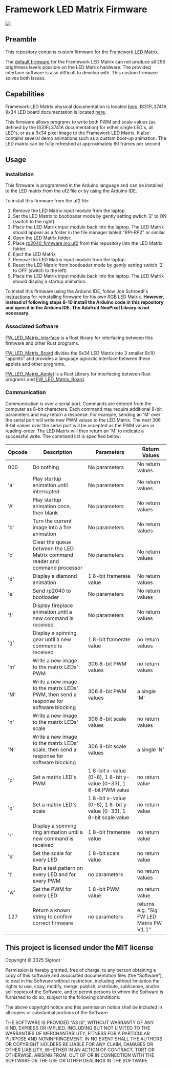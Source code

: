 # Framework LED Matrix Firmware
![](readme/matrix.gif)
## Preamble
This repository contains custom firmware for the [Framework LED Matrix](https://frame.work/products/16-led-matrix).

The [default firmware](https://github.com/FrameworkComputer/inputmodule-rs/tree/main) for the Framework LED Matrix can not produce all 256 brightness levels possible on the LED Matrix hardware. The provided interface software is also difficult to develop with. This custom firmware solves both issues. 
## Capabilities
Framework LED Matrix physical documentation is located [here](https://github.com/FrameworkComputer/InputModules/blob/main/Electrical/LEDMatrix/README.md).
IS31FL3741A 9x34 LED board documentation is located [here](https://lumissil.com/assets/pdf/core/IS31FL3741A_DS.pdf).

This firmware allows programs to write both PWM and scale values (as defined by the IS31FL3741A documentation) for either single LED's, all LED's, or as a 9x34 pixel image to the Framework LED Matrix. It also contains several demo animations such as a custom boot-up animation. The LED matrix can be fully refreshed at approximately 80 frames per second.
## Usage
### Installation
This firmware is programmed in the Arduino language and can be installed to the LED matrix from the uf2 file or by using the Arduino IDE.

To install this firmware from the uf2 file:
1. Remove the LED Matrix input module from the laptop.
2. Set the LED Matrix to bootloader mode by gently setting swtich '2' to ON (switch to the right).
3. Place the LED Matrix input module back into the laptop. The LED Matrix should appear as a folder in the file manager labled "RPI-RP2" or similar.
4. Open the LED Matrix folder.
5. Place [rp2040_firmware.ino.uf2](rp2040_firmware/build/rp2040.rp2040.generic/rp2040_firwmare.ino.uf2) from this repository into the LED Matrix folder.
6. Eject the LED Matrix
7. Remove the LED Matrix input module from the laptop.
8. Reset the LED Matrix from bootloader mode by gently setting switch '2' to OFF (switch to the left)
9. Place the LED Matrix input module back into the laptop. The LED Matrix should display a startup animation.

To install this firmware using the Arduino IDE, follow Joe Schroedl's [instructions](https://jschroedl.com/rgb-start/) for reinstalling firmware for his own RGB LED Matrix. **However, instead of following steps 8-10 install the Arduino code in this repository and open it in the Arduino IDE. The Adafruit NeoPixel Library is not necessary.**
### Associated Software
[FW_LED_Matrix_Interface](https://github.com/sigroot/FW_LED_Matrix_Interface) is a Rust library for interfacing between this firmware and other Rust programs.

[FW_LED_Matrix_Board](https://github.com/sigroot/FW_LED_Matrix_Board) divides the 9x34 LED Matrix into 3 smaller 9x10 "applets" and provides a language agnostic interface between these applets and other programs.

[FW_LED_Matrix_Applet](https://github.com/sigroot/FW_LED_Matrix_Applet) is a Rust Library for interfacing between Rust programs and [FW_LED_Matrix_Board](https://github.com/sigroot/FW_LED_Matrix_Board).
### Communication
Communication is over a serial port. Commands are entered from the computer as 8-bit characters. Each command may require additional 8-bit parameters and may return a response. For example, sending an 'M' over the serial port will write new PWM values to the LED Matrix. The next 306 8-bit values over the serial port will be accepted as the PWM values in reading-order. The LED Matrix will then return an 'M' to indicate a successful write. The command list is specified below:

Opcode | Description | Parameters | Return Values
--- | --- | --- | ---
000 | Do nothing | No parameters | No return values
'a' | Play startup animation until interrupted | No parameters | No return values
'A' | Play startup animation once, then blank | No parameters | No return values
'b' | Turn the current image into a fire animation | No parameters | No return values
'c' | Clear the queue between the LED Matrix command reader and command processor | No parameters | No return values
'd' | Display a diamond animation | 1 8-bit framerate value | No return values
'e' | Send rp2040 to bootloader | No parameters | No return values
'f' | Display fireplace animation until a new command is received | No parameters | No return values
'g' | Display a spinning gear until a new command is received | 1 8-bit framerate value | no return values
'm' | Write a new image to the matrix LEDs' PWM | 306 8-bit PWM values | no return values
'M' | Write a new image to the matrix LEDs' PWM, then send a response for software blocking | 306 8-bit PWM values | a single 'M'
'n' | Write a new image to the matrix LEDs' scale | 306 8-bit scale values | no return values
'N' | Write a new image to the matrix LEDs' scale, then send a response for software blocking | 306 8-bit scale values | a single 'N'
'p' | Set a matrix LED's PWM | 1 8-bit x-value (0-8), 1 8-bit y-value (0-33), 1 8-bit PWM value | no return value
'q' | Set a matrix LED's scale | 1 8-bit x-value (0-8), 1 8-bit y-value (0-33), 1 8-bit scale value | no return value
'r' | Display a spinning ring animation until a new command is received | 1 8-bit framerate value | no return value
's' | Set the scale for every LED | 1 8-bit scale value | no return value
't' | Run a test pattern on every LED and for every PWM | no parameters | no return values
'w' | Set the PWM for every LED | 1 8-bit PWM value | no return value
127 | Return a known string to confirm correct firmware | no parameters | returns e.g. "Sig FW LED Matrix FW V1.1"

## This project is licensed under the MIT license

Copyright © 2025 Sigroot

Permission is hereby granted, free of charge, to any person obtaining a copy of this software and associated documentation files (the “Software”), to deal in the Software without restriction, including without limitation the rights to use, copy, modify, merge, publish, distribute, sublicense, and/or sell copies of the Software, and to permit persons to whom the Software is furnished to do so, subject to the following conditions:

The above copyright notice and this permission notice shall be included in all copies or substantial portions of the Software.

THE SOFTWARE IS PROVIDED “AS IS”, WITHOUT WARRANTY OF ANY KIND, EXPRESS OR IMPLIED, INCLUDING BUT NOT LIMITED TO THE WARRANTIES OF MERCHANTABILITY, FITNESS FOR A PARTICULAR PURPOSE AND NONINFRINGEMENT. IN NO EVENT SHALL THE AUTHORS OR COPYRIGHT HOLDERS BE LIABLE FOR ANY CLAIM, DAMAGES OR OTHER LIABILITY, WHETHER IN AN ACTION OF CONTRACT, TORT OR OTHERWISE, ARISING FROM, OUT OF OR IN CONNECTION WITH THE SOFTWARE OR THE USE OR OTHER DEALINGS IN THE SOFTWARE.

